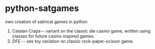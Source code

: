 # python-satgames
own creation of satirical games in python

1) Catalan Craps-- variant on the classic die casino game, written using classes for future casino inspired games.
2) DFE -- sex toy variation on classic rock-paper-scissor game.

